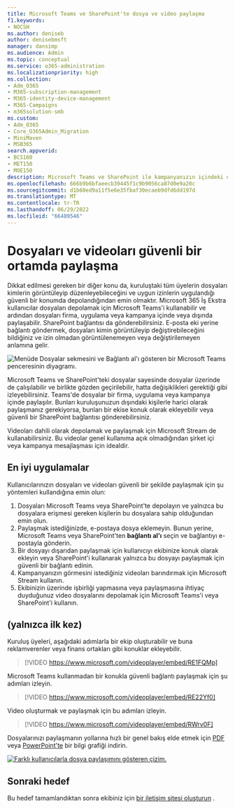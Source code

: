 ```yaml
---
title: Microsoft Teams ve SharePoint'te dosya ve video paylaşma
f1.keywords:
- NOCSH
ms.author: deniseb
author: denisebmsft
manager: dansimp
ms.audience: Admin
ms.topic: conceptual
ms.service: o365-administration
ms.localizationpriority: high
ms.collection:
- Adm_O365
- M365-subscription-management
- M365-identity-device-management
- M365-Campaigns
- m365solution-smb
ms.custom:
- Adm_O365
- Core_O365Admin_Migration
- MiniMaven
- MSB365
search.appverid:
- BCS160
- MET150
- MOE150
description: Microsoft Teams ve SharePoint ile kampanyanızın içindeki dosyaları ve videoları paylaşın. Microsoft 365 İş Ekstra, dosyaları ve videoları güvenli bir şekilde paylaşmanın harika bir yolu olan Teams'i içerir.
ms.openlocfilehash: 666b9b6bfaeecb39445f1c9b9056ca87d0e9a20c
ms.sourcegitcommit: d1b60ed9a11f5e6e35fbaf30ecaeb9dfd6dd197d
ms.translationtype: MT
ms.contentlocale: tr-TR
ms.lasthandoff: 06/29/2022
ms.locfileid: "66489546"
---
```

# <a name="share-files-and-videos-in-a-safe-environment"></a>Dosyaları ve videoları güvenli bir ortamda paylaşma


Dikkat edilmesi gereken bir diğer konu da, kuruluştaki tüm üyelerin dosyaları kimlerin görüntüleyip düzenleyebileceğini ve uygun izinlerin uygulandığı güvenli bir konumda depolandığından emin olmaktır. Microsoft 365 İş Ekstra kullanıcılar dosyaları depolamak için Microsoft Teams'i kullanabilir ve ardından dosyaları firma, uygulama veya kampanya içinde veya dışında paylaşabilir. SharePoint bağlantısı da gönderebilirsiniz. E-posta eki yerine bağlantı göndermek, dosyaları kimin görüntüleyip değiştirebileceğini bildiğiniz ve izin olmadan görüntülenemeyen veya değiştirilemeyen anlamına gelir.

![Menüde Dosyalar sekmesini ve Bağlantı al'ı gösteren bir Microsoft Teams penceresinin diyagramı.](../media/m365-democracy-teams-sharefiles.png)

Microsoft Teams ve SharePoint'teki dosyalar sayesinde dosyalar üzerinde de çalışılabilir ve birlikte gözden geçirilebilir, hatta değişiklikleri gerektiği gibi izleyebilirsiniz. Teams'de dosyalar bir firma, uygulama veya kampanya içinde paylaşılır. Bunları kuruluşunuzun dışındaki kişilerle harici olarak paylaşmanız gerekiyorsa, bunları bir ekise konuk olarak ekleyebilir veya güvenli bir SharePoint bağlantısı gönderebilirsiniz.

Videoları dahili olarak depolamak ve paylaşmak için Microsoft Stream de kullanabilirsiniz. Bu videolar genel kullanıma açık olmadığından şirket içi veya kampanya mesajlaşması için idealdir.

## <a name="best-practices"></a>En iyi uygulamalar

Kullanıcılarınızın dosyaları ve videoları güvenli bir şekilde paylaşmak için şu yöntemleri kullandığına emin olun:

1. Dosyaları Microsoft Teams veya SharePoint'te depolayın ve yalnızca bu dosyalara erişmesi gereken kişilerin bu dosyalara sahip olduğundan emin olun.
2. Paylaşmak istediğinizde, e-postaya dosya eklemeyin. Bunun yerine, Microsoft Teams veya SharePoint'ten **bağlantı al'ı** seçin ve bağlantıyı e-postayla gönderin.
3. Bir dosyayı dışarıdan paylaşmak için kullanıcıyı ekibinize konuk olarak ekleyin veya SharePoint'i kullanarak yalnızca bu dosyayı paylaşmak için güvenli bir bağlantı edinin.
4. Kampanyanızın görmesini istediğiniz videoları barındırmak için Microsoft Stream kullanın.
5. Ekibinizin üzerinde işbirliği yapmasına veya paylaşmasına ihtiyaç duyduğunuz video dosyalarını depolamak için Microsoft Teams'i veya SharePoint'i kullanın.

## <a name="set-up"></a>(yalnızca ilk kez)

Kuruluş üyeleri, aşağıdaki adımlarla bir ekip oluşturabilir ve buna reklamverenler veya finans ortakları gibi konuklar ekleyebilir.

> [!VIDEO https://www.microsoft.com/videoplayer/embed/RE1FQMp]

Microsoft Teams kullanmadan bir konukla güvenli bağlantı paylaşmak için şu adımları izleyin.

> [!VIDEO https://www.microsoft.com/videoplayer/embed/RE22Yf0]

Video oluşturmak ve paylaşmak için bu adımları izleyin.

> [!VIDEO https://www.microsoft.com/videoplayer/embed/RWrv0F]

Dosyalarınızı paylaşmanın yollarına hızlı bir genel bakış elde etmek için [PDF](https://go.microsoft.com/fwlink/?linkid=2079435) veya [PowerPoint'te](https://go.microsoft.com/fwlink/?linkid=2079438) bir bilgi grafiği indirin.

[![Farklı kullanıcılarla dosya paylaşımını gösteren çizim.](../media/ShareYourfiles-thumb-358x201.png)](https://go.microsoft.com/fwlink/?linkid=2079435)

## <a name="next-objective"></a>Sonraki hedef

Bu hedef tamamlandıktan sonra ekibiniz için [bir iletişim sitesi oluşturun](create-communications-site.md) .

